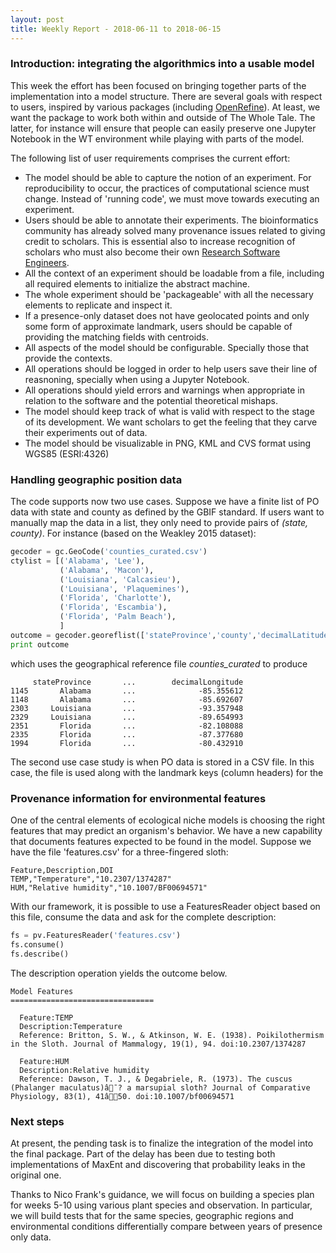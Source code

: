 ```yaml
---
layout: post
title: Weekly Report - 2018-06-11 to 2018-06-15
---
```


### Introduction: integrating the algorithmics into a usable model

This week the effort has been focused on bringing together parts of the implementation into a model structure. There are several goals with respect to users, inspired by various packages (including [OpenRefine](http://openrefine.org)). At least, we want the package to work both within and outside of The Whole Tale. The latter, for instance will ensure that people can easily preserve one Jupyter Notebook in the WT environment while playing with parts of the model.

The following list of user requirements comprises the current effort:

- The model should be able to capture the notion of an experiment. For reproducibility to occur, the practices of computational science must change. Instead of 'running code', we must move towards executing an experiment.
- Users should be able to annotate their experiments. The bioinformatics community has already solved many provenance issues related to giving credit to scholars. This is essential also to increase recognition of scholars who must also become their own [Research Software Engineers](http://rse.ac.uk/who/).
- All the context of an experiment should be loadable from a file, including all required elements to initialize the abstract machine.
- The whole experiment should be 'packageable' with all the necessary elements to replicate and inspect it.
- If a presence-only dataset does not have geolocated points and only some form of approximate landmark, users should be capable of providing the matching fields with centroids.
- All aspects of the model should be configurable. Specially those that provide the contexts.
- All operations should be logged in order to help users save their line of reasnoning, specially when using a Jupyter Notebook.
- All operations should yield errors and warnings when appropriate in relation to the software and the potential theoretical mishaps.
- The model should keep track of what is valid with respect to the stage of its development. We want scholars to get the feeling that they carve their experiments out of data.
- The model should be visualizable in PNG, KML and CVS format using WGS85 (ESRI:4326)

### Handling geographic position data

The code supports now two use cases. Suppose we have a finite list of PO data with state and county as defined by the GBIF standard. If users want to manually map the data in a list, they only need to provide pairs of *(state, county)*. For instance (based on the Weakley 2015 dataset):

```python
gecoder = gc.GeoCode('counties_curated.csv')
ctylist = [('Alabama', 'Lee'),
           ('Alabama', 'Macon'),
           ('Louisiana', 'Calcasieu'),
           ('Louisiana', 'Plaquemines'),
           ('Florida', 'Charlotte'),
           ('Florida', 'Escambia'),
           ('Florida', 'Palm Beach'),
           ]
outcome = gecoder.georeflist(['stateProvince','county','decimalLatitude','decimalLongitude'], ctylist)
print outcome
```

which uses the geographical reference file *counties_curated* to produce

```
     stateProvince       ...        decimalLongitude
1145       Alabama       ...              -85.355612
1148       Alabama       ...              -85.692607
2303     Louisiana       ...              -93.357948
2329     Louisiana       ...              -89.654993
2351       Florida       ...              -82.108088
2335       Florida       ...              -87.377680
1994       Florida       ...              -80.432910
```

The second use case study is when PO data is stored in a CSV file. In this case, the file is used along with the landmark keys (column headers) for the

### Provenance information for environmental features

One of the central elements of ecological niche models is choosing the right features that may predict an organism's behavior. We have a new capability that documents features expected to be found in the model. Suppose we have the file 'features.csv' for a three-fingered sloth:

```csv
Feature,Description,DOI
TEMP,"Temperature","10.2307/1374287"
HUM,"Relative humidity","10.1007/BF00694571"
```

With our framework, it is possible to use a FeaturesReader object based on this file, consume the data and ask for the complete description:

```python
fs = pv.FeaturesReader('features.csv')
fs.consume()
fs.describe()
```

The description operation yields the outcome below.

```
Model Features
================================

  Feature:TEMP
  Description:Temperature
  Reference: Britton, S. W., & Atkinson, W. E. (1938). Poikilothermism in the Sloth. Journal of Mammalogy, 19(1), 94. doi:10.2307/1374287

  Feature:HUM
  Description:Relative humidity
  Reference: Dawson, T. J., & Degabriele, R. (1973). The cuscus (Phalanger maculatus)â¯? a marsupial sloth? Journal of Comparative Physiology, 83(1), 41â50. doi:10.1007/bf00694571
```

### Next steps

At present, the pending task is to finalize the integration of the model into the final package. Part of the delay has been due to testing both implementations of MaxEnt and discovering that probability leaks in the original one.

Thanks to Nico Frank's guidance, we will focus on building a species plan for weeks 5-10 using various plant species and observation. In particular, we will build tests that for the same species, geographic regions and environmental conditions differentially compare between years of presence only data.
